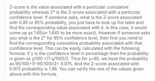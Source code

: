 > Z-score is the value associated with a particular cumulative probability whereas Z* is the Z-score associated with a particular confidence level. If someone asks, what is the Z-score associated with 0.95 or 95% probability, you just have to look up the table and find the corresponding value associated with it. In this case, it would come up as 1.65(or 1.645 to be more exact). However if someone asks you what is the Z* for 95% confidence level, then first you need to find the corresponding cumulative probability associated with that confidence level. This can be easily calculated with the following formula: if y is the confidence level in percentage then the probability is given as y/100 +(1-y/100)/2. Thus for y=95, we have the probability as 95/100+(1-95/100)/2= 0.975. And the Z-score associated with 0.975 probability is 1.96. You can verify the rest of the values given above with this formula.
